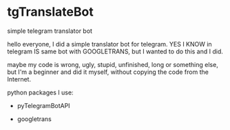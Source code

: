 # tgTranslateBot
simple telegram translator bot

hello everyone, I did a simple translator bot for telegram. 
YES I KNOW in telegram IS same bot with GOOGLETRANS, but I wanted to do this and I did. 

maybe my code is wrong, ugly, stupid, unfinished, long or something else, but I'm a beginner and did it myself, without copying the code from the Internet.

python packages I use:

- pyTelegramBotAPI

- googletrans

